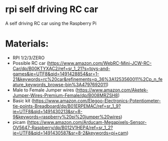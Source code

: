 # rpi self driving RC car
A self driving RC car using the Raspberry Pi


# Materials:
- RPI 1/2/3/ZERO
- Possible RC car (https://www.amazon.com/WebRC-Mini-JCW-RC-Car/dp/B00KTYXAC2/ref=sr_1_21?s=toys-and-games&ie=UTF8&qid=1491428854&sr=1-21&keywords=rc%20car&refinements=p_36%3A1253560011%2Cp_n_feature_keywords_browse-bin%3A4797692011)
- Male to Female Jumper wires (https://www.amazon.com/Aketek-Jumper-Wires-Premium-Female/dp/B008MRZSH8)
- Basic kit (https://www.amazon.com/Elegoo-Electronics-Potentiometer-tie-points-Breadboard/dp/B01ERPEMAC/ref=sr_1_9?ie=UTF8&qid=1491430213&sr=8-9&keywords=raspberry%20pi%20jumper%20wires)
- picam (https://www.amazon.com/Arducam-Megapixels-Sensor-OV5647-Raspberry/dp/B012V1HEP4/ref=sr_1_2?ie=UTF8&qid=1491430587&sr=8-2&keywords=pi+cam)
